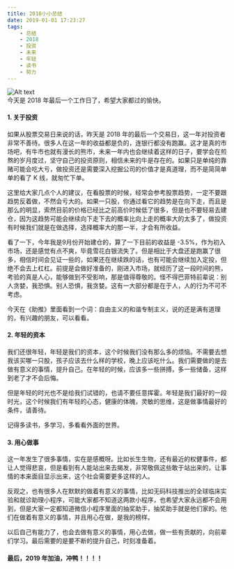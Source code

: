 ```yaml
---
title: 2018小小总结
date: 2019-01-01 17:23:27
tags:
	- 总结
	- 2018
	- 投资
	- 未来
	- 年轻
	- 读书
	- 努力
---
```

![Alt text](/images/summary2018.jpg)  
今天是 2018 年最后一个工作日了，希望大家都过的愉快。

#### 1. 关于投资
如果从股票交易日来说的话，昨天是 2018 年的最后一个交易日，这一年对投资者非常不善待。很多人在这一年的收益都是负的，连银行都没有跑赢。这才是真的市场吧，有牛市也就有漫长的熊市，未来一年内也会继续着这样的日子，要学会在煎熬的岁月度过，坚守自己的投资原则，相信未来的牛是存在的。<!-- more -->如果只是单纯的靠赌可能会吃大亏，做投资还是需要深入挖掘公司的价值才是真道理，而不是简简单单的看了 K 线，就匆忙下单。


这里给大家几点个人的建议，在看股票的时候，经常会参考股票趋势，一定不要跟趋势反着做，不然会亏大的。如果一只股，你通过看它的趋势是在向下走，而且是那么的明显，索然目前的价格已经比之前高价时候低了很多，但是也不要轻易去建仓，因为这趋势可能会继续向下走下去的概率比向上走的概率大的太多了，做投资有时候我们就是在做选择，选择概率大的那一半，才会有所收益。

看了一下，今年我是9月份开始建仓的，算了一下目前的收益是 -3.5%，作为初入市场，还是感觉有点不爽，毕竟雪花白银流失了。但是相比于大盘还是跑赢了很多，相信时间会见证一些的，如果还在继续跌的话，也有可能会继续加入定投，但绝不会去上杠杠。前提是会做好准备的，刚进入市场，就经历了这一段时间的熊，考验的真是人心，能够做到不受影响，那是值得尊敬的。怪不得巴菲特前辈说：别人贪婪，我恐惧。别人恐惧，我贪婪。这有一大部分都是在于人，人的行为不可不考虑。

今天在《助推》里面看到一个词：自由主义的和谐专制主义，说的还是满有道理的，有兴趣的朋友，可以看看。

#### 2. 年轻的资本

我们还很年轻，年轻是我们的资本，这个时候我们没有那么多的烦恼。不需要去想我该买哪一只股，孩子应该去什么样的学校，晚上应该吃什么。我们需要做的是去做有意义的事情，提升自己。在年轻的时候，应该多一些拼搏，多一些储备，这样到老了才不会后悔。

但是年轻的时光也不是给我们试错的，也请不要任意挥霍。年轻是我们最好的一段时光，这个时候我们有年轻的心态，健康的体魄，灵敏的思维，这是做事情最好的条件，请善待。

记得多读书，多学习，多看看外面的世界。

#### 3. 用心做事

这一年发生了很多事情，实在是感概呀。比如长生生物，还有最近的权健事件，都让人觉得悲哀，但是看到有人能站出来去揭发，非常敬佩这些敢于站出来的，让事情的本来面目显示出来，这个社会需要更多这样的人。

反观之，也有很多人在默默的做着有意义的事情，比如无码科技推出的全球临床实验和就诊助理小程序，可能大家都不知道这两款小程序，也希望大家永远都不会用到，但是大家一定都知道微信小程序里面的抽奖助手，抽奖助手就是他们家的。他们在做着有意义的事情，并且用心在做，是我的榜样。

以后自己有能力了，也会去做有意义的事情，用心去做，做一些有贡献的，向前辈们学习。最后需要的是要不断的提升自己，时刻准备着。

#### 最后，2019 年加油，冲鸭！！！！
